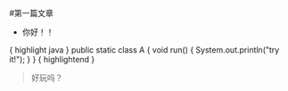 #第一篇文章
+ 你好！！

{ highlight java }
public static class A {
	void run() {
		System.out.println("try it!");
	}
}
{ highlightend }

> 好玩吗？
